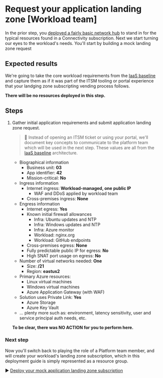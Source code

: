 # Request your application landing zone [Workload team]

In the prior step, you [deployed a fairly basic network hub](./02-connectivity-subscription.md) to stand in for the typical resources found in a Connectivity subscription. Next we start turning our eyes to the workload's needs. You'll start by building a mock landing zone request

## Expected results

We're going to take the core workload requirements from the [IaaS baseline](https://github.com/mspnp/iaas-baseline) and capture them as if it was part of the ITSM tooling or portal experience that your landging zone subscripting vending process follows.

**There will be no resources deployed in this step.**

## Steps

1. Gather initial application requirements and submit application landing zone request.

   > :book: Instead of opening an ITSM ticket or using your portal, we'll document key concepts to communicate to the platform team which will be used in the next step. These values are all from the [IaaS baseline](https://github.com/mspnp/iaas-baseline) architecture.

   - Biographical information
     - Business unit: **03**
     - App identifier: **42**
     - Mission-critical: **No**
   - Ingress information
     - Internet ingress: **Workload-managed, one public IP**
       - WAF and DDoS applied by workload team
     - Cross-premises ingress: **None**
   - Engress information
     - Internet egress: **Yes**
     - Known initial firewall allowances
       - Infra: Ubuntu updates and NTP
       - Infra: Windows updates and NTP
       - Infra: Azure monitor
       - Workload: nginx.org
       - Workload: GitHub endpoints
     - Cross-premises egress: **None**
     - Fully predictable public IP for egress: **No**
     - High SNAT port usage on egress: **No**
   - Number of virtual networks needed: **One**
     - Size: **/21**
     - Region: **eastus2**
   - Primary Azure resources:
     - Linux virtual machines
     - Windows virtual machines
     - Azure Application Gateway (with WAF)
   - Solution uses Private Link: **Yes**
     - Azure Storage
     - Azure Key Vault
   - … plenty more such as: environment, latency sensitivity, user and service principal auth needs, etc.

   **To be clear, there was NO ACTION for you to perform here.**

### Next step

Now you'll switch back to playing the role of a Platform team member, and will create your workload's landing zone subscription, which in this deployment guide is simply represented as a resource group.

:arrow_forward: [Deploy your mock application landing zone subscription](./04-subscription-vending-execute.md)